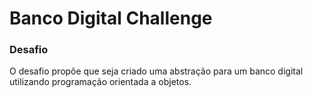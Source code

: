 # Banco Digital Challenge

### Desafio

O desafio propõe que seja criado uma abstração para um banco digital utilizando programação orientada a objetos.